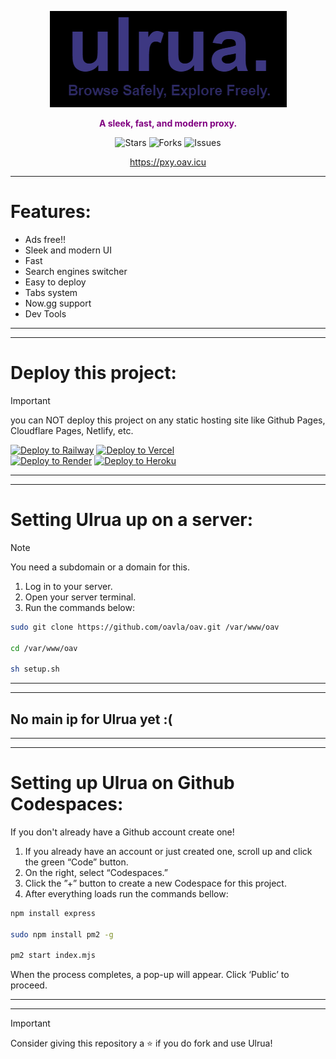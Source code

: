 <p align="center">
  <img src="./banner.png" alt="Logo">
</p>

<p align="center" style="font-weight: bold; color: purple;">
  A sleek, fast, and modern proxy.
</p>

<p align="center">
  <img src="https://img.shields.io/github/stars/oavla/oav?style=social" alt="Stars">
  <img src="https://img.shields.io/github/forks/oavla/oav?style=social" alt="Forks">
  <img src="https://img.shields.io/github/issues/oavla/oav" alt="Issues">
</p>

<p align="center">
  <a href="https://pxy.oav.icu">https://pxy.oav.icu</a>
</p>

---

# Features:
- Ads free!!
- Sleek and modern UI
- Fast
- Search engines switcher
- Easy to deploy 
- Tabs system
- Now.gg support
- Dev Tools

---
---

# Deploy this project:

> [!IMPORTANT]
> you can NOT deploy this project on any static hosting site like Github Pages, Cloudflare Pages, Netlify, etc.

[![Deploy to Railway](https://railway.app/button.svg)](https://railway.app/new/template?template_url=https://github.com/oavla/oav)  [![Deploy to Vercel](https://vercel.com/button)](https://vercel.com/import/project?template=https://github.com/oavla/oav)  
[![Deploy to Render](https://render.com/images/deploy-to-render-button.svg)](https://render.com/deploy?repo=https://github.com/oavla/oav)  [![Deploy to Heroku](https://www.herokucdn.com/deploy/button.svg)](https://heroku.com/deploy?template=https://github.com/oavla/oav)

---
---

# Setting Ulrua up on a server:

> [!NOTE] 
> You need a subdomain or a domain for this.

1. Log in to your server.
2. Open your server terminal.
3. Run the commands below:

```bash
sudo git clone https://github.com/oavla/oav.git /var/www/oav

cd /var/www/oav

sh setup.sh
```

---
---

## No main ip for Ulrua yet :(

---
---

# Setting up Ulrua on Github Codespaces:

If you don't already have a Github account create one!

1. If you already have an account or just created one, scroll up and click the green “Code” button.
2. On the right, select “Codespaces.”
3. Click the ”+” button to create a new Codespace for this project.
4. After everything loads run the commands bellow:

```bash
npm install express

sudo npm install pm2 -g

pm2 start index.mjs
```

When the process completes, a pop-up will appear. Click ‘Public’ to proceed.

---
---

> [!IMPORTANT]
> Consider giving this repository a ⭐️ if you do fork and use Ulrua!
